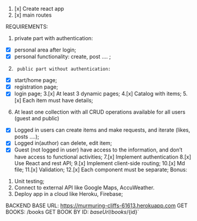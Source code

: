 1. [x] Create react app 
2. [x] main routes

REQUIREMENTS:
1.	private part with authentication:
-	[x] personal area after login;
-	[x] personal functionality: create, post …. ; 
2.	    public part without authentication:
-	[x] start/home page; 
-	[x] registration page;
-	[x] login page;
3.[x]	At least 3 dynamic pages;
4.[x] 	Catalog with items;
5.[x] 	Each item must have details;
6.	At least one collection with all CRUD operations available for all users (guest and public)
-	[x] Logged in users can create items and make requests, and iterate (likes, posts ….);
-	[x] Logged in(author) can delete, edit item;
-	[x] Guest (not logged in user) have access to the information, and don’t have access to functional activities; 
7.[x] 	Implement authentication 
8.[x] 	Use React and rest API;
9.[x] 	Implement client-side routing; 
10.[x]	Md file;
11.[x] 	Validation; 
12.[x] 	Each component must be separate; 
Bonus:
1.	Unit testing; 
2.	Connect to external API like Google Maps, AccuWeather. 
3.	Deploy app in a cloud like Heroku, Firebase;

BACKEND
BASE URL: https://murmuring-cliffs-61613.herokuapp.com
GET BOOKS: /books
GET BOOK BY ID:  ${baseUrl}/books/${id}`


